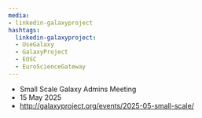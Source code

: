 ```yaml
---
media:
- linkedin-galaxyproject
hashtags:
  linkedin-galaxyproject:
  - UseGalaxy
  - GalaxyProject
  - EOSC
  - EuroScienceGateway
---
```

- Small Scale Galaxy Admins Meeting
- 15 May 2025
- http://galaxyproject.org/events/2025-05-small-scale/